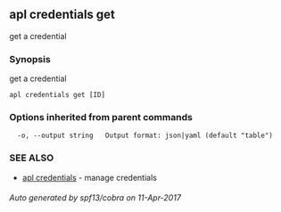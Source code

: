 ## apl credentials get

get a credential

### Synopsis


get a credential

```
apl credentials get [ID]
```

### Options inherited from parent commands

```
  -o, --output string   Output format: json|yaml (default "table")
```

### SEE ALSO
* [apl credentials](apl_credentials.md)	 - manage credentials

###### Auto generated by spf13/cobra on 11-Apr-2017
